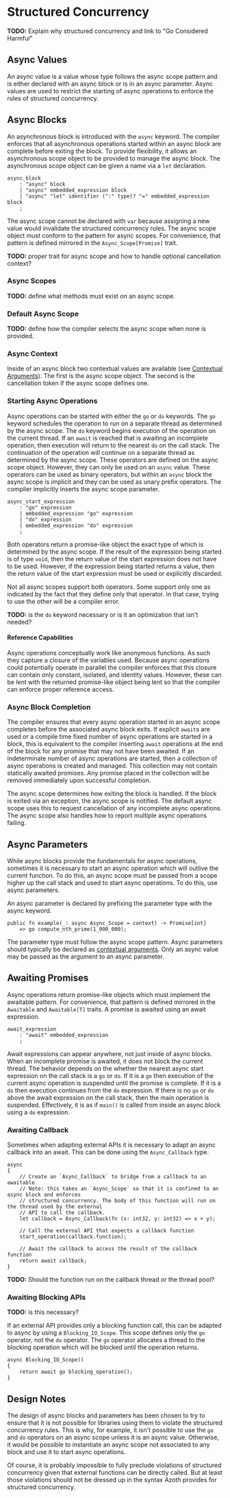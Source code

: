 # Structured Concurrency

**TODO:** Explain why structured concurrency and link to "Go Considered Harmful"

## Async Values

An async value is a value whose type follows the async scope pattern and is either declared with an
async block or is in an async parameter. Async values are used to restrict the starting of async
operations to enforce the rules of structured concurrency.

## Async Blocks

An asynchronous block is introduced with the `async` keyword. The compiler enforces that all
asynchronous operations started within an async block are complete before exiting the block. To
provide flexibility, it allows an asynchronous scope object to be provided to manage the async
block. The asynchronous scope object can be given a name via a `let` declaration.

```grammar
async_block
    : "async" block
    | "async" embedded_expression block
    | "async" "let" identifier (":" type)? "=" embedded_expression block
    ;
```

The async scope cannot be declared with `var` because assigning a new value would invalidate the
structured concurrency rules. The async scope object must conform to the pattern for async scopes.
For convenience, that pattern is defined mirrored in the `Async_Scope[Promise]` trait.

**TODO:** proper trait for async scope and how to handle optional cancellation context?

### Async Scopes

**TODO:** define what methods must exist on an async scope.

### Default Async Scope

**TODO:** define how the compiler selects the async scope when none is provided.

### Async Context

Inside of an async block two contextual values are available (see [Contextual
Arguments](optional-arguments.md#contextual-arguments)). The first is the async scope object. The
second is the cancellation token if the async scope defines one.

### Starting Async Operations

Async operations can be started with either the `go` or `do` keywords. The `go` keyword schedules
the operation to run on a separate thread as determined by the async scope. The `do` keyword begins
execution of the operation on the current thread. If an `await` is reached that is awaiting an
incomplete operation, then execution will return to the nearest `do` on the call stack. The
continuation of the operation will continue on a separate thread as determined by the async scope.
These operators are defined on the async scope object. However, they can only be used on an `async`
value. These operators can be used as binary operators, but within an `async` block the async scope
is implicit and they can be used as unary prefix operators. The compiler implicitly inserts the
async scope parameter.

```grammar
async_start_expression
    : "go" expression
    | embedded_expression "go" expression
    | "do" expression
    | embedded_expression "do" expression
    ;
```

Both operators return a promise-like object the exact type of which is determined by the async
scope. If the result of the expression being started is of type `void`, then the return value of the
start expression does not have to be used. However, if the expression being started returns a value,
then the return value of the start expression must be used or explicitly discarded.

Not all async scopes support both operators. Some support only one as indicated by the fact that
they define only that operator. In that case, trying to use the other will be a compiler error.

**TODO:** is the `do` keyword necessary or is it an optimization that isn't needed?

#### Reference Capabilities

Async operations conceptually work like anonymous functions. As such they capture a closure of the
variables used. Because async operations could potentially operate in parallel the compiler enforces
that this closure can contain only constant, isolated, and identity values. However, these can be
lent with the returned promise-like object being lent so that the compiler can enforce proper
reference access.

### Async Block Completion

The compiler ensures that every async operation started in an async scope completes before the
associated async block exits. If explicit `await`s are used or a compile time fixed number of async
operations are started in a block, this is equivalent to the compiler inserting `await` operations
at the end of the block for any promise that may not have been awaited. If an indeterminate number
of async operations are started, then a collection of async operations is created and managed. This
collection may not contain statically awaited promises. Any promise placed in the collection will be
removed immediately upon successful completion.

The async scope determines how exiting the block is handled. If the block is exited via an
exception, the async scope is notified. The default async scope uses this to request cancellation of
any incomplete async operations. The async scope also handles how to report multiple async
operations failing.

## Async Parameters

While async blocks provide the fundamentals for async operations, sometimes it is necessary to start
an async operation which will outlive the current function. To do this, an async scope must be
passed from a scope higher up the call stack and used to start async operations. To do this, use
async parameters.

An async parameter is declared by prefixing the parameter type with the async keyword.

```azoth
public fn example(_: async Async_Scope = context) -> Promise[int]
    => go compute_nth_prime(1_000_000);
```

The parameter type must follow the async scope pattern. Async parameters should typically be
declared as [contextual arguments](optional-arguments.md#contextual-arguments). Only an async value
may be passed as the argument to an async parameter.

## Awaiting Promises

Async operations return promise-like objects which must implement the awaitable pattern. For
convenience, that pattern is defined mirrored in the `Awaitable` and `Awaitable[T]` traits. A
promise is awaited using an await expression.

```grammar
await_expression
    : "await" embedded_expression
    ;
```

Await expressions can appear anywhere, not just inside of async blocks. When an incomplete promise
is awaited, it does not block the current thread. The behavior depends on the whether the nearest
async start expression on the call stack is a `go` or `do`. If it is a `go` then execution of the
current async operation is suspended until the promise is complete. If it is a `do` then execution
continues from the `do` expression. If there is no `go` or `do` above the await expression on the
call stack, then the main operation is suspended. Effectively, it is as if `main()` is called from
inside an async block using a `do` expression.

### Awaiting Callback

Sometimes when adapting external APIs it is necessary to adapt an async callback into an await. This
can be done using the `Async_Callback` type.

```azoth
async
{
    // Create an `Async_Callback` to bridge from a callback to an awaitable
    // Note: this takes an `Async_Scope` so that it is confined to an async block and enforces
    // structured concurrency. The body of this function will run on the thread used by the external
    // API to call the callback.
    let callback = Async_Callback(fn (x: int32, y: int32) => x + y);

    // Call the external API that expects a callback function
    start_operation(callback.function);

    // Await the callback to access the result of the callback function
    return await callback;
}
```

**TODO:** Should the function run on the callback thread or the thread pool?

### Awaiting Blocking APIs

**TODO:** is this necessary?

If an external API provides only a blocking function call, this can be adapted to async by using a
`Blocking_IO_Scope`. This scope defines only the `go` operator, not the `do` operator. The `go`
operator allocates a thread to the blocking operation which will be blocked until the operation
returns.

```azoth
async Blocking_IO_Scope()
{
    return await go blocking_operation();
}
```

## Design Notes

The design of async blocks and parameters has been chosen to try to ensure that it is not possible
for libraries using them to violate the structured concurrency rules. This is why, for example, it
isn't possible to use the `go` and `do` operators on an async scope unless it is an async value.
Otherwise, it would be possible to instantiate an async scope not associated to any block and use it
to start async operations.

Of course, it is probably impossible to fully preclude violations of structured concurrency given
that external functions can be directly called. But at least those violations should not be dressed
up in the syntax Azoth provides for structured concurrency.
